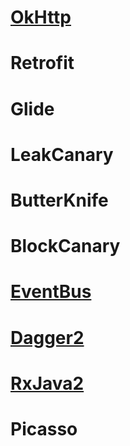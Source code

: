 # [OkHttp](https://github.com/assess15/SourceCode/blob/master/app/src/main/java/cn/ju/openProject/okHttp/OkHttp.md)
# Retrofit
# Glide
# LeakCanary
# ButterKnife
# BlockCanary
# [EventBus](https://github.com/assess15/SourceCode/blob/master/app/src/main/java/cn/ju/openProject/eventBus/EventBus.md)
# [Dagger2](https://github.com/assess15/SourceCode/blob/master/app/src/main/java/cn/ju/openProject/dagger2/Dagger2.md)
# [RxJava2](https://github.com/assess15/SourceCode/blob/master/app/src/main/java/cn/ju/openProject/rx/rxjava2/RxJava2.md)
# Picasso
